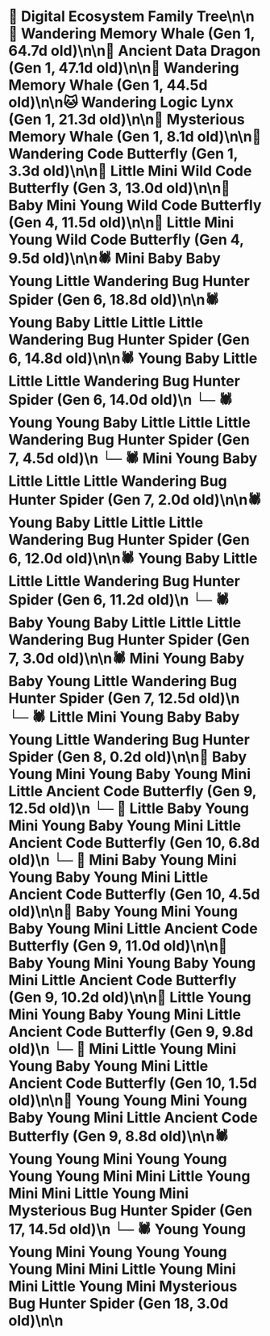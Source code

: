 # 🌳 Digital Ecosystem Family Tree\n\n🐋 Wandering Memory Whale (Gen 1, 64.7d old)\n\n🐉 Ancient Data Dragon (Gen 1, 47.1d old)\n\n🐋 Wandering Memory Whale (Gen 1, 44.5d old)\n\n🐱 Wandering Logic Lynx (Gen 1, 21.3d old)\n\n🐋 Mysterious Memory Whale (Gen 1, 8.1d old)\n\n🦋 Wandering Code Butterfly (Gen 1, 3.3d old)\n\n🦋 Little Mini Wild Code Butterfly (Gen 3, 13.0d old)\n\n🦋 Baby Mini Young Wild Code Butterfly (Gen 4, 11.5d old)\n\n🦋 Little Mini Young Wild Code Butterfly (Gen 4, 9.5d old)\n\n🕷️ Mini Baby Baby Young Little Wandering Bug Hunter Spider (Gen 6, 18.8d old)\n\n🕷️ Young Baby Little Little Little Wandering Bug Hunter Spider (Gen 6, 14.8d old)\n\n🕷️ Young Baby Little Little Little Wandering Bug Hunter Spider (Gen 6, 14.0d old)\n  └─ 🕷️ Young Young Baby Little Little Little Wandering Bug Hunter Spider (Gen 7, 4.5d old)\n  └─ 🕷️ Mini Young Baby Little Little Little Wandering Bug Hunter Spider (Gen 7, 2.0d old)\n\n🕷️ Young Baby Little Little Little Wandering Bug Hunter Spider (Gen 6, 12.0d old)\n\n🕷️ Young Baby Little Little Little Wandering Bug Hunter Spider (Gen 6, 11.2d old)\n  └─ 🕷️ Baby Young Baby Little Little Little Wandering Bug Hunter Spider (Gen 7, 3.0d old)\n\n🕷️ Mini Young Baby Baby Young Little Wandering Bug Hunter Spider (Gen 7, 12.5d old)\n  └─ 🕷️ Little Mini Young Baby Baby Young Little Wandering Bug Hunter Spider (Gen 8, 0.2d old)\n\n🦋 Baby Young Mini Young Baby Young Mini Little Ancient Code Butterfly (Gen 9, 12.5d old)\n  └─ 🦋 Little Baby Young Mini Young Baby Young Mini Little Ancient Code Butterfly (Gen 10, 6.8d old)\n  └─ 🦋 Mini Baby Young Mini Young Baby Young Mini Little Ancient Code Butterfly (Gen 10, 4.5d old)\n\n🦋 Baby Young Mini Young Baby Young Mini Little Ancient Code Butterfly (Gen 9, 11.0d old)\n\n🦋 Baby Young Mini Young Baby Young Mini Little Ancient Code Butterfly (Gen 9, 10.2d old)\n\n🦋 Little Young Mini Young Baby Young Mini Little Ancient Code Butterfly (Gen 9, 9.8d old)\n  └─ 🦋 Mini Little Young Mini Young Baby Young Mini Little Ancient Code Butterfly (Gen 10, 1.5d old)\n\n🦋 Young Young Mini Young Baby Young Mini Little Ancient Code Butterfly (Gen 9, 8.8d old)\n\n🕷️ Young Young Mini Young Young Young Young Mini Mini Little Young Mini Mini Little Young Mini Mysterious Bug Hunter Spider (Gen 17, 14.5d old)\n  └─ 🕷️ Young Young Young Mini Young Young Young Young Mini Mini Little Young Mini Mini Little Young Mini Mysterious Bug Hunter Spider (Gen 18, 3.0d old)\n\n